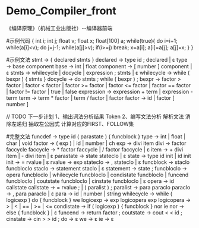 # Demo_Compiler_front
《编译原理》（机械工业出版社）--编译器前端

#示例代码
{
	int i; int j; float v; float x; float[100] a;
	while(true){
		do i=i+1; while(a[i]<v);
		do j=j-1; while(a[j]>v);
		if(i>=j) break;
		x=a[i]; a[i]=a[j]; a[j]=x;
	}
}

#示例文法
stmt → { declared stmts }
declared → type id ; declared | ε
type → base component
base → int | float
component → [ number ] component | ε
stmts → whilecycle | docycle | expression ; stmts | ε
whilecycle → while ( bexpr ) { stmts }
docycle → do stmts ; while ( bexpr ) ;
bexpr → factor > factor | factor < factor | factor >= factor | factor <= factor | factor == factor | factor != factor | true | false
expression → expression + term | expression - term
term → term * factor | term / factor | factor
factor → id | factor [ number ]


// TODO 下一步计划
1、输出词法分析结果 Token
2、编写文法分析
    解析文法
    消除左递归
    抽取左公因式
    计算对应的FIRST、FOLLOW集


#完整文法
funcdef → type id ( parastate ) { funcblock }
type → int | float | char | void
factor → ( exp ) | id | number | ch
exp → divi item
divi → factor faccycle
faccycle → * factor faccycle | / factor faccycle | ε
item → + divi item | - divi item | ε
parastate → state stateclo | ε
state → type id init | id init
init → = rvalue | ε
rvalue → exp
stateclo → , stateclo | ε
funcblock → staclo funcbloclo
staclo → statement staclo | ε
statement → state ;
funcbloclo → opera funcbloclo | whilecycle funcbloclo | condistate funcbloclo | funcend funcbloclo | coutstate funcbloclo | cinstate funcbloclo | ε
opera → id callstate
callstate → = rvalue ; | ( paralist ) ;
paralist → para paraclo
paraclo → , para paraclo | ε
para → id | number | string
whilecycle → while ( logicexp ) do { funcblock } we
logicexp → exp logicopera exp
logicopera → > | < | == | >= | <=
condistate → if ( logicexp ) { funcblock } nor ie
nor → else { funcblock } | ε
funcend → return factor ;
coutstate → cout < < id ;
cinstate → cin > > id ;
do → ε
we → ε
ie → ε
